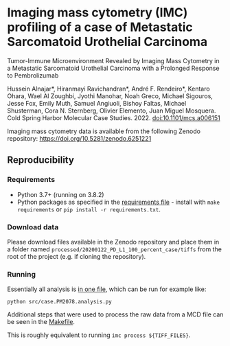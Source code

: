 # Imaging mass cytometry (IMC) profiling of a case of Metastatic Sarcomatoid Urothelial Carcinoma

Tumor-Immune Microenvironment Revealed by Imaging Mass Cytometry in a Metastatic Sarcomatoid Urothelial Carcinoma with a Prolonged Response to Pembrolizumab

Hussein Alnajar\*, Hiranmayi Ravichandran\*, André F. Rendeiro\*, Kentaro Ohara, Wael Al Zoughbi, Jyothi Manohar, Noah Greco, Michael Sigouros, Jesse Fox, Emily Muth, Samuel Angiuoli, Bishoy Faltas, Michael Shusterman, Cora N. Sternberg, Olivier Elemento, Juan Miguel Mosquera. Cold Spring Harbor Molecular Case Studies. 2022. [doi:10.1101/mcs.a006151](https://doi.org/10.1101/mcs.a006151)

Imaging mass cytometry data is available from the following Zenodo repository: https://doi.org/10.5281/zenodo.6251221

## Reproducibility

### Requirements

- Python 3.7+ (running on 3.8.2)
- Python packages as specified in the [requirements file](requirements.txt) - install with `make requirements` or `pip install -r requirements.txt`.

### Download data

Please download files available in the Zenodo repository and place them in a folder named `processed/20200122_PD_L1_100_percent_case/tiffs` from the root of the project (e.g. if cloning the repository).

### Running

Essentially all analysis is [in one file](src/case.PM2078.analysis.py), which can be run for example like:
```
python src/case.PM2078.analysis.py
```

Additional steps that were used to process the raw data from a MCD file can be seen in the [Makefile](Makefile).

This is roughly equivalent to running `imc process ${TIFF_FILES}`.
